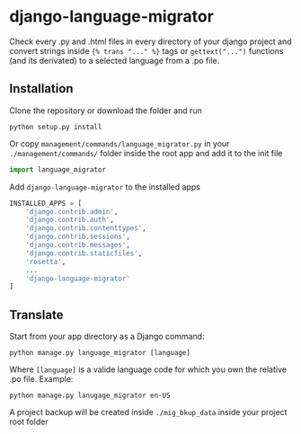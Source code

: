 # django-language-migrator
Check every .py and .html files in every directory of your django project and convert strings inside `{% trans "..." %}` tags or `gettext("...")` functions (and its derivated) to a selected language from a .po file.

## Installation
Clone the repository or download the folder and run
```shell
python setup.py install
```
Or copy `management/commands/language_migrator.py` in your `./management/commands/` folder inside the root app and add it to the init file
```python
import language_migrator
```

Add `django-language-migrator` to the installed apps
```python
INSTALLED_APPS = [
    'django.contrib.admin',
    'django.contrib.auth',
    'django.contrib.contenttypes',
    'django.contrib.sessions',
    'django.contrib.messages',
    'django.contrib.staticfiles',
    'rosetta',
    ...
    'django-language-migrator'
]
```
## Translate
Start from your app directory as a Django command:
```shell
python manage.py language_migrator [language]
```
Where `[language]` is a valide language code for which you own the relative .po file. Example:
```shell
python manage.py lanugage_migrator en-US
```
A project backup will be created inside `./mig_bkup_data` inside your project root folder

